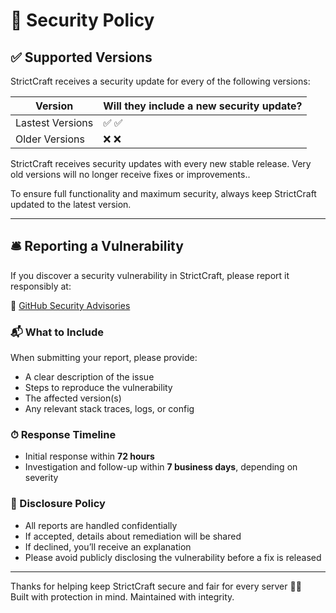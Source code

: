 # 🔐 Security Policy

## ✅ Supported Versions

StrictCraft receives a security update for every of the following versions:

| Version | Will they include a new security update? |
|---------|------------------------------------------|
|   Lastest Versions   | ✅ :white_check_mark: |
|    Older Versions    | ❌ :x:                |

StrictCraft receives security updates with every new stable release. Very old versions will no longer receive fixes or improvements..

To ensure full functionality and maximum security, always keep StrictCraft updated to the latest version.

---

## 🛎️ Reporting a Vulnerability

If you discover a security vulnerability in StrictCraft, please report it responsibly at:

🔗 [GitHub Security Advisories](https://github.com/RickPerix/strictcraft/security/advisories)

### 📬 What to Include

When submitting your report, please provide:

- A clear description of the issue  
- Steps to reproduce the vulnerability  
- The affected version(s)  
- Any relevant stack traces, logs, or config

### ⏱ Response Timeline

- Initial response within **72 hours**  
- Investigation and follow-up within **7 business days**, depending on severity

### 📢 Disclosure Policy

- All reports are handled confidentially  
- If accepted, details about remediation will be shared  
- If declined, you’ll receive an explanation  
- Please avoid publicly disclosing the vulnerability before a fix is released

---

Thanks for helping keep StrictCraft secure and fair for every server 💼🧱  
Built with protection in mind. Maintained with integrity.
